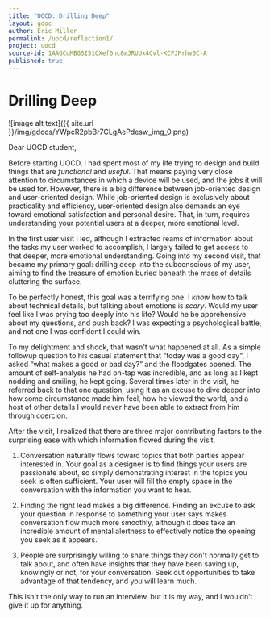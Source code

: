 ```yaml
---
title: "UOCD: Drilling Deep"
layout: gdoc
author: Eric Miller
permalink: /uocd/reflection1/
project: uocd
source-id: 1AAGCuMBGSI51CXef6nc8mJRUUx4Cvl-KCFJMrhv0C-A
published: true
---
```

# Drilling Deep

![image alt text]({{ site.url }}/img/gdocs/YWpcR2pbBr7CLgAePdesw_img_0.png)

Dear UOCD student,

Before starting UOCD, I had spent most of my life trying to design and build things that are *functional* and *useful*. That means paying very close attention to circumstances in which a device will be used, and the jobs it will be used for. However, there is a big difference between job-oriented design and user-oriented design. While job-oriented design is exclusively about practicality and efficiency, user-oriented design also demands an eye toward emotional satisfaction and personal desire. That, in turn, requires understanding your potential users at a deeper, more emotional level. 

In the first user visit I led, although I extracted reams of information about the tasks my user worked to accomplish, I largely failed to get access to that deeper, more emotional understanding. Going into my second visit, that became my primary goal: drilling deep into the subconscious of my user, aiming to find the treasure of emotion buried beneath the mass of details cluttering the surface.

To be perfectly honest, this goal was a terrifying one. I *know* how to talk about technical details, but talking about emotions is *scary*. Would my user feel like I was prying too deeply into his life? Would he be apprehensive about my questions, and push back? I was expecting a psychological battle, and not one I was confident I could win.

To my delightment and shock, that wasn't what happened at all. As a simple followup question to his casual statement that "today was a good day", I asked “what makes a good or bad day?” and the floodgates opened. The amount of self-analysis he had on-tap was incredible, and as long as I kept nodding and smiling, he kept going. Several times later in the visit, he referred back to that one question, using it as an excuse to dive deeper into how some circumstance made him feel, how he viewed the world, and a host of other details I would never have been able to extract from him through coercion.

After the visit, I realized that there are three major contributing factors to the surprising ease with which information flowed during the visit.

1. Conversation naturally flows toward topics that both parties appear interested in. Your goal as a designer is to find things your users are passionate about, so simply demonstrating interest in the topics you seek is often sufficient. Your user will fill the empty space in the conversation with the information you want to hear.

2. Finding the right lead makes a big difference. Finding an excuse to ask your question in response to something your user says makes conversation flow much more smoothly, although it does take an incredible amount of mental alertness to effectively notice the opening you seek as it appears.

3. People are surprisingly willing to share things they don't normally get to talk about, and often have insights that they have been saving up, knowingly or not, for your conversation. Seek out opportunities to take advantage of that tendency, and you will learn much.

This isn't the only way to run an interview, but it is my way, and I wouldn’t give it up for anything.

